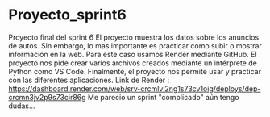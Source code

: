 # Proyecto_sprint6
Proyecto final del sprint 6
El proyecto muestra los datos sobre los anuncios de autos.
Sin embargo, lo mas importante es practicar como subir o mostrar información en la web.
Para este caso usamos Render mediante GitHub.
El proyecto nos pide crear varios archivos creados mediante un intérprete de Python como VS Code.
Finalmente, el proyecto nos permite usar y practicar con las diferentes aplicaciones.
Link de Render : https://dashboard.render.com/web/srv-crcmlvl2ng1s73cv1oig/deploys/dep-crcmn3jv2p9s73cir86g
Me parecio un sprint "complicado" aún tengo dudas...